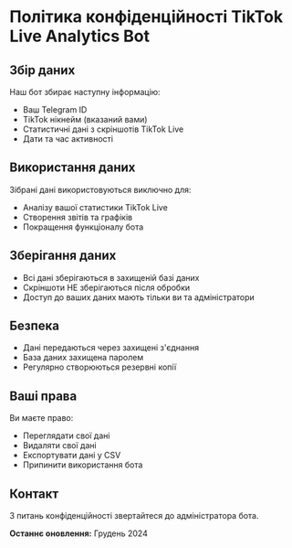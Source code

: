 # Політика конфіденційності TikTok Live Analytics Bot

## Збір даних

Наш бот збирає наступну інформацію:
- Ваш Telegram ID
- TikTok нікнейм (вказаний вами)
- Статистичні дані з скріншотів TikTok Live
- Дати та час активності

## Використання даних

Зібрані дані використовуються виключно для:
- Аналізу вашої статистики TikTok Live
- Створення звітів та графіків
- Покращення функціоналу бота

## Зберігання даних

- Всі дані зберігаються в захищеній базі даних
- Скріншоти НЕ зберігаються після обробки
- Доступ до ваших даних мають тільки ви та адміністратори

## Безпека

- Дані передаються через захищені з'єднання
- База даних захищена паролем
- Регулярно створюються резервні копії

## Ваші права

Ви маєте право:
- Переглядати свої дані
- Видаляти свої дані
- Експортувати дані у CSV
- Припинити використання бота

## Контакт

З питань конфіденційності звертайтеся до адміністратора бота.

**Останнє оновлення:** Грудень 2024 